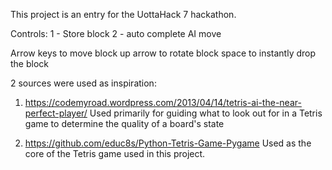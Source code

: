 This project is an entry for the UottaHack 7 hackathon.

Controls:
1 - Store block
2 - auto complete AI move

Arrow keys to move block
up arrow to rotate block
space to instantly drop the block

2 sources were used as inspiration:
  1. https://codemyroad.wordpress.com/2013/04/14/tetris-ai-the-near-perfect-player/
     Used primarily for guiding what to look out for in a Tetris game to determine the quality of a board's state
     
  2. https://github.com/educ8s/Python-Tetris-Game-Pygame
     Used as the core of the Tetris game used in this project.
